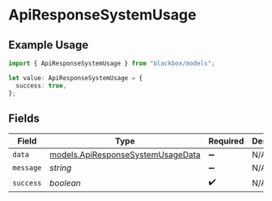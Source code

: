 # ApiResponseSystemUsage

## Example Usage

```typescript
import { ApiResponseSystemUsage } from "blackbox/models";

let value: ApiResponseSystemUsage = {
  success: true,
};
```

## Fields

| Field                                                                        | Type                                                                         | Required                                                                     | Description                                                                  |
| ---------------------------------------------------------------------------- | ---------------------------------------------------------------------------- | ---------------------------------------------------------------------------- | ---------------------------------------------------------------------------- |
| `data`                                                                       | [models.ApiResponseSystemUsageData](../models/apiresponsesystemusagedata.md) | :heavy_minus_sign:                                                           | N/A                                                                          |
| `message`                                                                    | *string*                                                                     | :heavy_minus_sign:                                                           | N/A                                                                          |
| `success`                                                                    | *boolean*                                                                    | :heavy_check_mark:                                                           | N/A                                                                          |